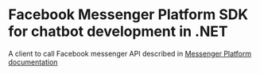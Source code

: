 # Facebook Messenger Platform SDK for chatbot development in .NET

A client to call Facebook messenger API described in [Messenger Platform documentation](https://developers.facebook.com/docs/messenger-platform/send-messages)
